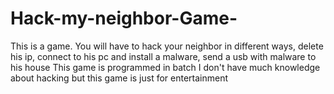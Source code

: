 # Hack-my-neighbor-Game-
This is a game. You will have to hack your neighbor in different ways, delete his ip, connect to his pc and install a malware, send a usb with malware to his house  This game is programmed in batch I don't have much knowledge about hacking but this game is just for entertainment
